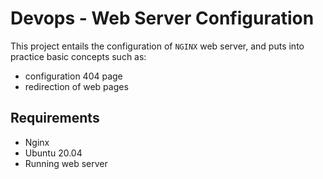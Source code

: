 #	Devops - Web Server Configuration

This project entails the configuration of ```NGINX``` web server, and puts into practice basic concepts such as:
- configuration 404 page
- redirection of web pages

## Requirements
- Nginx
- Ubuntu 20.04
- Running web server
